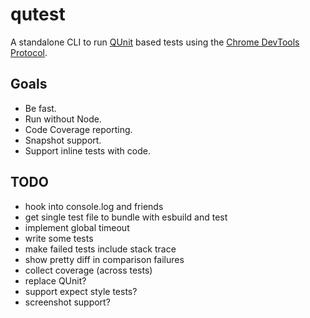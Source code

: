 # qutest

A standalone CLI to run [QUnit](QUnit) based tests using the
[Chrome DevTools Protocol](ChromeDP).

## Goals

- Be fast.
- Run without Node.
- Code Coverage reporting.
- Snapshot support.
- Support inline tests with code.

## TODO

- hook into console.log and friends
- get single test file to bundle with esbuild and test
- implement global timeout
- write some tests
- make failed tests include stack trace
- show pretty diff in comparison failures
- collect coverage (across tests)
- replace QUnit?
- support expect style tests?
- screenshot support?

[qunit]: https://qunitjs.com/
[chromedp]: https://chromedevtools.github.io/devtools-protocol/
